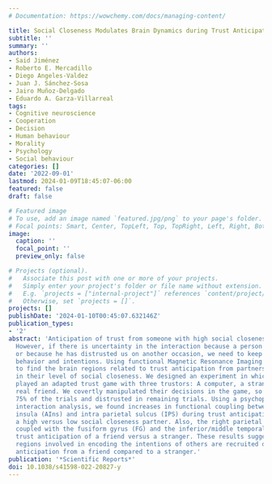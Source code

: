 ```yaml
---
# Documentation: https://wowchemy.com/docs/managing-content/

title: Social Closeness Modulates Brain Dynamics during Trust Anticipation
subtitle: ''
summary: ''
authors:
- Said Jiménez
- Roberto E. Mercadillo
- Diego Angeles-Valdez
- Juan J. Sánchez-Sosa
- Jairo Muñoz-Delgado
- Eduardo A. Garza-Villarreal
tags:
- Cognitive neuroscience
- Cooperation
- Decision
- Human behaviour
- Morality
- Psychology
- Social behaviour
categories: []
date: '2022-09-01'
lastmod: 2024-01-09T18:45:07-06:00
featured: false
draft: false

# Featured image
# To use, add an image named `featured.jpg/png` to your page's folder.
# Focal points: Smart, Center, TopLeft, Top, TopRight, Left, Right, BottomLeft, Bottom, BottomRight.
image:
  caption: ''
  focal_point: ''
  preview_only: false

# Projects (optional).
#   Associate this post with one or more of your projects.
#   Simply enter your project's folder or file name without extension.
#   E.g. `projects = ["internal-project"]` references `content/project/deep-learning/index.md`.
#   Otherwise, set `projects = []`.
projects: []
publishDate: '2024-01-10T00:45:07.632146Z'
publication_types:
- '2'
abstract: 'Anticipation of trust from someone with high social closeness is expected.
  However, if there is uncertainty in the interaction because a person is a stranger
  or because he has distrusted us on another occasion, we need to keep track of his
  behavior and intentions. Using functional Magnetic Resonance Imaging (fMRI) we wanted
  to find the brain regions related to trust anticipation from partners who differ
  in their level of social closeness. We designed an experiment in which 30 participants
  played an adapted trust game with three trustors: A computer, a stranger, and a
  real friend. We covertly manipulated their decisions in the game, so they trusted
  75% of the trials and distrusted in remaining trials. Using a psychophysiological
  interaction analysis, we found increases in functional coupling between the anterior
  insula (AIns) and intra parietal sulcus (IPS) during trust anticipation between
  a high versus low social closeness partner. Also, the right parietal cortex was
  coupled with the fusiform gyrus (FG) and the inferior/middle temporal gyrus during
  trust anticipation of a friend versus a stranger. These results suggest that brain
  regions involved in encoding the intentions of others are recruited during trust
  anticipation from a friend compared to a stranger.'
publication: '*Scientific Reports*'
doi: 10.1038/s41598-022-20827-y
---
```

